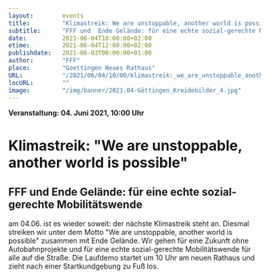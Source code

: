 ```yaml
---
layout:        events
title:         "Klimastreik: We are unstoppable, another world is possible"
subtitle:      "FFF und  Ende Gelände: für eine echte sozial-gerechte Mobilitätswende"
date:          2021-06-04T10:00:00+02:00
etime:         2021-06-04T12:00:00+02:00
publishdate:   2021-06-03T00:00:00+01:00
author:        "FFF"
place:         "Goettingen Neues Rathaus"
URL:           "/2021/06/04/10/00/klimastreik:_we_are_unstoppable_another_world_is_possible"
locURL:        ""
image:         "/img/banner/2021.04-Göttingen_Kreidebilder_4.jpg"
---
```


**Veranstaltung: 04. Juni 2021, 10:00 Uhr**

Klimastreik: "We are unstoppable, another world is possible"
===========

FFF und  Ende Gelände: für eine echte sozial-gerechte Mobilitätswende
-----------
am 04.06. ist es wieder soweit: der nächste Klimastreik steht an.
Diesmal  streiken wir unter dem Motto "We are unstoppable, another world
is possible" zusammen mit Ende Gelände. Wir gehen für eine Zukunft ohne
Autobahnprojekte und für eine echte sozial-gerechte Mobilitätswende für
alle auf die Straße. Die Laufdemo startet um 10 Uhr am neuen Rathaus und
zieht nach einer Startkundgebung zu Fuß los.
